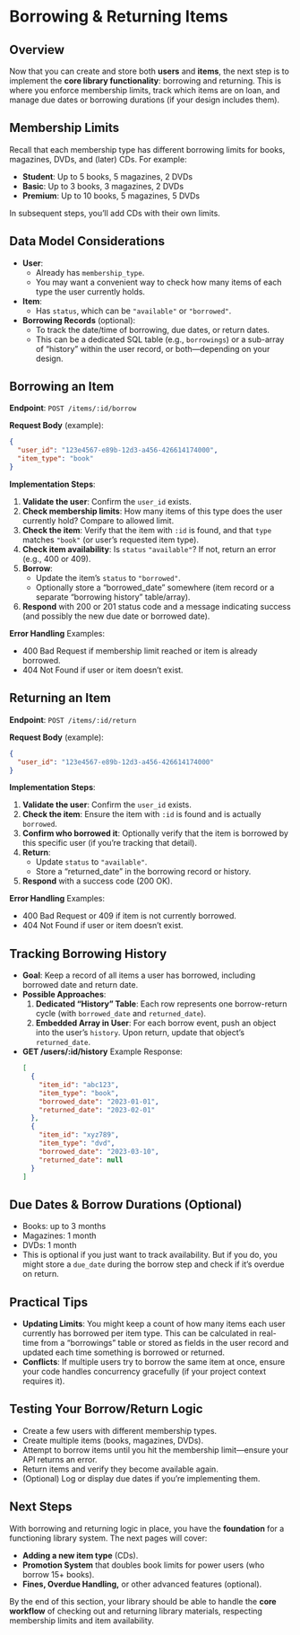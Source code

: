 # Borrowing & Returning Items

## Overview

Now that you can create and store both **users** and **items**, the next step is to implement the **core library functionality**: borrowing and returning. This is where you enforce membership limits, track which items are on loan, and manage due dates or borrowing durations (if your design includes them).

## Membership Limits

Recall that each membership type has different borrowing limits for books, magazines, DVDs, and (later) CDs. For example:

- **Student**: Up to 5 books, 5 magazines, 2 DVDs
- **Basic**: Up to 3 books, 3 magazines, 2 DVDs
- **Premium**: Up to 10 books, 5 magazines, 5 DVDs

In subsequent steps, you’ll add CDs with their own limits.

## Data Model Considerations

- **User**:
  - Already has `membership_type`.
  - You may want a convenient way to check how many items of each type the user currently holds.
- **Item**:
  - Has `status`, which can be `"available"` or `"borrowed"`.
- **Borrowing Records** (optional):
  - To track the date/time of borrowing, due dates, or return dates.
  - This can be a dedicated SQL table (e.g., `borrowings`) or a sub-array of “history” within the user record, or both—depending on your design.

## Borrowing an Item

**Endpoint**: `POST /items/:id/borrow`

**Request Body** (example):

```json
{
  "user_id": "123e4567-e89b-12d3-a456-426614174000",
  "item_type": "book"
}
```

**Implementation Steps**:

1.  **Validate the user**: Confirm the `user_id` exists.
2.  **Check membership limits**: How many items of this type does the user currently hold? Compare to allowed limit.
3.  **Check the item**: Verify that the item with `:id` is found, and that `type` matches `"book"` (or user’s requested item type).
4.  **Check item availability**: Is `status` `"available"`? If not, return an error (e.g., 400 or 409).
5.  **Borrow**:
    - Update the item’s `status` to `"borrowed"`.
    - Optionally store a “borrowed_date” somewhere (item record or a separate “borrowing history” table/array).
6.  **Respond** with 200 or 201 status code and a message indicating success (and possibly the new due date or borrowed date).

**Error Handling** Examples:

- 400 Bad Request if membership limit reached or item is already borrowed.
- 404 Not Found if user or item doesn’t exist.

## Returning an Item

**Endpoint**: `POST /items/:id/return`

**Request Body** (example):

```json
{
  "user_id": "123e4567-e89b-12d3-a456-426614174000"
}
```

**Implementation Steps**:

1.  **Validate the user**: Confirm the `user_id` exists.
2.  **Check the item**: Ensure the item with `:id` is found and is actually `borrowed`.
3.  **Confirm who borrowed it**: Optionally verify that the item is borrowed by this specific user (if you’re tracking that detail).
4.  **Return**:
    - Update `status` to `"available"`.
    - Store a “returned_date” in the borrowing record or history.
5.  **Respond** with a success code (200 OK).

**Error Handling** Examples:

- 400 Bad Request or 409 if item is not currently borrowed.
- 404 Not Found if user or item doesn’t exist.

## Tracking Borrowing History

- **Goal**: Keep a record of all items a user has borrowed, including borrowed date and return date.
- **Possible Approaches**:
  1.  **Dedicated “History” Table**: Each row represents one borrow-return cycle (with `borrowed_date` and `returned_date`).
  2.  **Embedded Array in User**: For each borrow event, push an object into the user’s `history`. Upon return, update that object’s `returned_date`.
- **GET /users/:id/history** Example Response:
  ```json
  [
    {
      "item_id": "abc123",
      "item_type": "book",
      "borrowed_date": "2023-01-01",
      "returned_date": "2023-02-01"
    },
    {
      "item_id": "xyz789",
      "item_type": "dvd",
      "borrowed_date": "2023-03-10",
      "returned_date": null
    }
  ]
  ```

## Due Dates & Borrow Durations (Optional)

- Books: up to 3 months
- Magazines: 1 month
- DVDs: 1 month
- This is optional if you just want to track availability. But if you do, you might store a `due_date` during the borrow step and check if it’s overdue on return.

## Practical Tips

- **Updating Limits**: You might keep a count of how many items each user currently has borrowed per item type. This can be calculated in real-time from a “borrowings” table or stored as fields in the user record and updated each time something is borrowed or returned.
- **Conflicts**: If multiple users try to borrow the same item at once, ensure your code handles concurrency gracefully (if your project context requires it).

## Testing Your Borrow/Return Logic

- Create a few users with different membership types.
- Create multiple items (books, magazines, DVDs).
- Attempt to borrow items until you hit the membership limit—ensure your API returns an error.
- Return items and verify they become available again.
- (Optional) Log or display due dates if you’re implementing them.

## Next Steps

With borrowing and returning logic in place, you have the **foundation** for a functioning library system. The next pages will cover:

- **Adding a new item type** (CDs).
- **Promotion System** that doubles book limits for power users (who borrow 15+ books).
- **Fines, Overdue Handling,** or other advanced features (optional).

By the end of this section, your library should be able to handle the **core workflow** of checking out and returning library materials, respecting membership limits and item availability.
